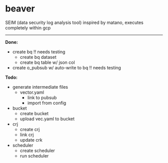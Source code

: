 # beaver

SEIM (data security log analysis tool)
inspired by matano, executes completely within gcp

----

**Done:**
- create bq !! needs testing
    - create bq dataset
    - create bq table w/ json col
- create o_pubsub w/ auto-write to bq !! needs testing


**Todo:** 
- generate intermediate files
  - vector.yaml
    - link to pubsub
    - import from config
- bucket
  - create bucket
  - upload vec.yaml to bucket
- crj
  - create crj
  - link crj
  - update crk
- scheduler
  - create scheduler
  - run scheduler 

